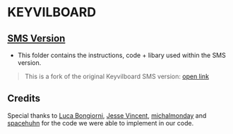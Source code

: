 # KEYVILBOARD


## [SMS Version](https://github.com/yadox666/KEYVILBOARD/tree/master/SMS%20version)
- This folder contains the instructions, code + libary used within the SMS version.

> This is a fork of the original Keyvilboard SMS version: [open link](https://github.com/RedBulletTooling/KEYVILBOARD)

## Credits
Special thanks to [Luca Bongiorni](https://github.com/whid-injector), [Jesse Vincent](https://github.com/obra), [michalmonday](https://github.com/michalmonday) and [spacehuhn](https://github.com/spacehuhn) for the code we were able to implement in our code. 
